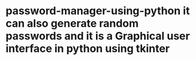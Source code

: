 # password-manager-using-python it can also generate random passwords and it is a Graphical user interface in python using tkinter
